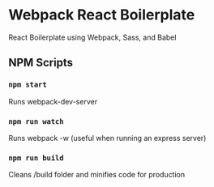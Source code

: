 # Webpack React Boilerplate
React Boilerplate using Webpack, Sass, and Babel

## NPM Scripts

### `npm start`
Runs webpack-dev-server

### `npm run watch`
Runs webpack -w (useful when running an express server)

### `npm run build`
Cleans /build folder and minifies code for production
